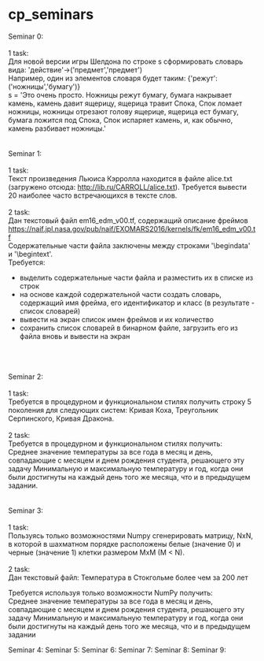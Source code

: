 # cp_seminars

Seminar 0:<br />
<br />
  1 task:<br />
Для новой версии игры Шелдона по строке s сформировать словарь вида: 'действие'->('предмет','предмет') <br />
Например, один из элементов словаря будет таким: {'режут':('ножницы','бумагу')}<br />
s = 'Это очень просто. Ножницы режут бумагу, бумага накрывает камень, камень давит ящерицу, ящерица травит Спока, Спок ломает ножницы, ножницы отрезают голову ящерице, ящерица ест бумагу, бумага ложится под Спока, Спок испаряет камень, и, как обычно, камень разбивает ножницы.'
<br />
<br />
<br />
Seminar 1:
<br />
<br />
  1 task:<br />
Текст произведения Льюиса Кэрролла находится в файле alice.txt (загружено отсюда: http://lib.ru/CARROLL/alice.txt). Требуется вывести 20 наиболее часто встречающихся в тексте слов.
<br />
<br />
  2 task:<br />
Дан текстовый файл em16_edm_v00.tf, содержащий описание фреймов <br /> https://naif.jpl.nasa.gov/pub/naif/EXOMARS2016/kernels/fk/em16_edm_v00.tf
<br />
Содержательные части файла заключены между строками '\begindata' и '\begintext'.<br />
Требуется:<br />
 - выделить содержательные части файла и разместить их в списке из строк
 - на основе каждой содержательной части создать словарь, содержащий имя фрейма, его идентификатор и класс (в результате - список словарей)
 - вывести на экран список имен фреймов и их количество
 - сохранить список словарей в бинарном файле, загрузить его из файла вновь и вывести на экран
<br />
<br />
<br />
Seminar 2:<br />
<br />
  1 task:<br />
Требуется в процедурном и функциональном стилях получить строку 5 поколения для следующих систем: Кривая Коха, Треугольник Серпинского, Кривая Дракона.<br />
<br />
  2 task:<br />
 Требуется в процедурном и функциональном стилях получить:<br />
Среднее значение температуры за все года в месяц и день, совпадающие с месяцем и днем рождения студента, решающего эту задачу
Минимальную и максимальную температуру и год, когда они были достигнуты на каждый день того же месяца, что и в предыдущем задании.
<br />
<br />
<br />
Seminar 3:
<br />
<br />
1 task:<br />
Пользуясь только возможностями Numpy сгенерировать матрицу, NxN, в которой в шахматном порядке расположены белые (значение 0) и черные (значение 1) клетки размером MxM (M < N).
<br />
<br />
2 task:<br />
Дан текстовый файл: Температура в Стокгольме более чем за 200 лет<br />

Требуется используя только возможности NumPy получить:<br />
Среднее значение температуры за все года в месяц и день, совпадающие с месяцем и днем рождения студента, решающего эту задачу
Минимальную и максимальную температуру и год, когда они были достигнуты на каждый день того же месяца, что и в предыдущем задании<br />

Seminar 4:
Seminar 5:
Seminar 6:
Seminar 7:
Seminar 8:
Seminar 9:
